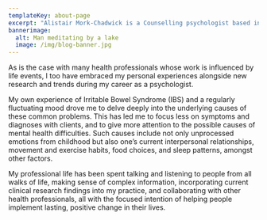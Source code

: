 ```yaml
---
templateKey: about-page
excerpt: "Alistair Mork-Chadwick is a Counselling psychologist based in Howick. He offers personal counselling, career guidance, psychological assessments and mindfulness training."
bannerimage:
  alt: Man meditating by a lake
  image: /img/blog-banner.jpg
---
```


As is the case with many health professionals whose work is influenced by life events, I too have embraced my personal experiences alongside new research and trends during my career as a psychologist.

My own experience of Irritable Bowel Syndrome (IBS) and a regularly fluctuating mood drove me to delve deeply into the underlying causes of these common problems. This has led me to focus less on symptoms and diagnoses with clients, and to give more attention to the possible causes of mental health difficulties. Such causes include not only unprocessed emotions from childhood but also one’s current interpersonal relationships, movement and exercise habits, food choices, and sleep patterns, amongst other factors.

My professional life has been spent talking and listening to people from all walks of life, making sense of complex information, incorporating current clinical research findings into my practice, and collaborating with other health professionals, all with the focused intention of helping people implement lasting, positive change in their lives.
